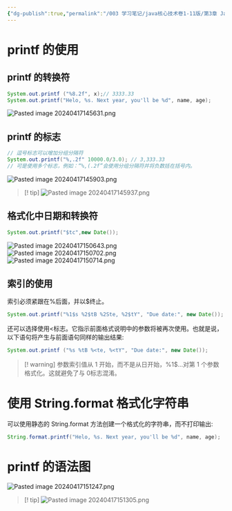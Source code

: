 ```yaml
---
{"dg-publish":true,"permalink":"/003 学习笔记/java核心技术卷1-11版/第3章 Java的基本程序设计结构/3.7 输入与输出/3.7.2 格式化输出/","dgPassFrontmatter":true,"created":"2024-04-17T14:46:33.435+08:00","updated":"2024-06-01T10:44:05.370+08:00"}
---
```


# printf 的使用
## printf 的转换符

```java
System.out.printf ("%8.2f", x);// 3333.33
System.out.printf("Helo, %s. Next year, you'll be %d", name, age);
```

![Pasted image 20240417145631.png](/img/user/$/$Sys999%20Attachment/Pasted%20image%2020240417145631.png)

## printf 的标志

```java
// 逗号标志可以增加分组分隔符
System.out.printf("%,.2f" 10000.0/3.0); // 3,333.33
// 可是使用多个标志，例如：“%,(.2f”会使用分组分隔符并将负数括在括号内。
```

![Pasted image 20240417145903.png](/img/user/$/$Sys999%20Attachment/Pasted%20image%2020240417145903.png)

>[! tip]
>![Pasted image 20240417145937.png](/img/user/$/$Sys999%20Attachment/Pasted%20image%2020240417145937.png)
## 格式化中日期和转换符

```java
System.out.printf("$tc",new Date());
```

![Pasted image 20240417150643.png](/img/user/$/$Sys999%20Attachment/Pasted%20image%2020240417150643.png)
![Pasted image 20240417150702.png](/img/user/$/$Sys999%20Attachment/Pasted%20image%2020240417150702.png)
![Pasted image 20240417150714.png](/img/user/$/$Sys999%20Attachment/Pasted%20image%2020240417150714.png)
## 索引的使用

索引必须紧跟在%后面，并以$终止。

```Java
System.out.printf("%1$s %2$tB %2Ste, %2$tY", "Due date:", new Date()); // Due date: February 9, 2015
```

还可以选择使用<标志。它指示前面格式说明中的参数将被再次使用。也就是说，以下语句将产生与前面语句同样的输出结果:

```java
System.out.printf ("%s %tB %<te, %<tY", "Due date:", new Date());
```

>[! warning] 参数索引值从 1 开始，而不是从日开始，%1$...对第 1 个参数格式化。这就避免了与 0标志混淆。
# 使用 String.format 格式化字符串

可以使用静态的 String.format 方法创建一个格式化的字符串，而不打印输出:

```java
String.format.printf("Helo, %s. Next year, you'll be %d", name, age);
```
# printf 的语法图

![Pasted image 20240417151247.png](/img/user/$/$Sys999%20Attachment/Pasted%20image%2020240417151247.png)

>[! tip] 
>![Pasted image 20240417151305.png](/img/user/$/$Sys999%20Attachment/Pasted%20image%2020240417151305.png)
